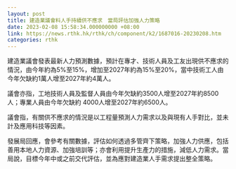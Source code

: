 ```yaml
---
layout: post
title: 建造業議會料人手持續供不應求　當局評估加強人力策略
date: 2023-02-08 15:58:34.000000000 +08:00
link: https://news.rthk.hk/rthk/ch/component/k2/1687016-20230208.htm
categories: rthk
---
```


建造業議會發表最新人力預測數據，預計在專才、技術人員及工友出現供不應求的情況，由今年約為5%至15%，增加至2027年約為15%至20%，當中技術工人由今年欠缺約1萬人增至2027年約4萬人。

議會亦指，工地技術人員及監督人員由今年欠缺約3500人增至2027年約8500人；專業人員由今年欠缺約 4000人增至2027年約6500人。

議會指，有關供不應求的情況是以工程量預測人力需求以及與現有人手對比，並未計及應用科技等因素。

發展局回應，會參考有關數據，評估如何透過多管齊下策略，加強人力供應，包括善用本地人力資源、加強培訓等；亦會利用提升生產力的措施，減低人力需求。當局說，目標今年中或之前交代評估，並為應對建造業人手需求提出整全策略。
